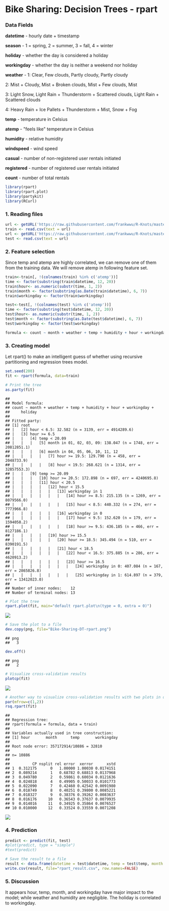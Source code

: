 # Bike Sharing: Decision Trees - rpart

### Data Fields
**datetime** - hourly date + timestamp

**season** -  1 = spring, 2 = summer, 3 = fall, 4 = winter 

**holiday** - whether the day is considered a holiday

**workingday** - whether the day is neither a weekend nor holiday

**weather** - 1: Clear, Few clouds, Partly cloudy, Partly cloudy

2: Mist + Cloudy, Mist + Broken clouds, Mist + Few clouds, Mist 

3: Light Snow, Light Rain + Thunderstorm + Scattered clouds, Light Rain + Scattered clouds 

4: Heavy Rain + Ice Pallets + Thunderstorm + Mist, Snow + Fog 

**temp** - temperature in Celsius

**atemp** - "feels like" temperature in Celsius

**humidity** - relative humidity

**windspeed** - wind speed

**casual** - number of non-registered user rentals initiated

**registered** - number of registered user rentals initiated

**count** - number of total rentals



```r
library(rpart)
library(rpart.plot)
library(partykit)
library(RCurl)
```

### 1. Reading files


```r
url <- getURL('https://raw.githubusercontent.com/frankwwu/R-Knots/master/Bike%20Sharing/train.csv')
train <- read.csv(text = url) 
url <- getURL('https://raw.githubusercontent.com/frankwwu/R-Knots/master/Bike%20Sharing/test.csv')
test <- read.csv(text = url) 
```

### 2. Feature selection

Since temp and atemp are highly correlated, we can remove one of them from the training data. We will remove atemp in following feature set.


```r
train<-train[, !(colnames(train) %in% c('atemp'))]
time <- factor(substring(train$datetime, 12, 20))
train$hour<- as.numeric(substr(time, 1, 2))
train$month <- factor(substring(as.Date(train$datetime), 6, 7))
train$workingday <- factor(train$workingday)

test<-test[, !(colnames(test) %in% c('atemp'))] 
time <- factor(substring(test$datetime, 12, 20))
test$hour<- as.numeric(substr(time, 1, 2))
test$month <- factor(substring(as.Date(test$datetime), 6, 7))
test$workingday <- factor(test$workingday)
```


```r
formula <- count ~ month + weather + temp + humidity + hour + workingday + holiday
```

### 3. Creating model

Let rpart() to make an intelligent guess of whether using recursive partitioning and regression trees model.


```r
set.seed(200)
fit <- rpart(formula, data=train)

# Print the tree
as.party(fit)
```

```
## 
## Model formula:
## count ~ month + weather + temp + humidity + hour + workingday + 
##     holiday
## 
## Fitted party:
## [1] root
## |   [2] hour < 6.5: 32.582 (n = 3139, err = 4914289.6)
## |   [3] hour >= 6.5
## |   |   [4] temp < 20.09
## |   |   |   [5] month in 01, 02, 03, 09: 138.047 (n = 1748, err = 20812851.1)
## |   |   |   [6] month in 04, 05, 06, 10, 11, 12
## |   |   |   |   [7] hour >= 19.5: 129.790 (n = 458, err = 2048733.9)
## |   |   |   |   [8] hour < 19.5: 268.621 (n = 1314, err = 32857553.3)
## |   |   [9] temp >= 20.09
## |   |   |   [10] hour >= 20.5: 172.898 (n = 697, err = 4240695.8)
## |   |   |   [11] hour < 20.5
## |   |   |   |   [12] hour < 15.5
## |   |   |   |   |   [13] workingday in 1
## |   |   |   |   |   |   [14] hour >= 8.5: 215.135 (n = 1269, err = 8079566.0)
## |   |   |   |   |   |   [15] hour < 8.5: 440.332 (n = 274, err = 7773966.8)
## |   |   |   |   |   [16] workingday in 0
## |   |   |   |   |   |   [17] hour < 9.5: 152.620 (n = 179, err = 1594058.2)
## |   |   |   |   |   |   [18] hour >= 9.5: 436.185 (n = 466, err = 8127186.1)
## |   |   |   |   [19] hour >= 15.5
## |   |   |   |   |   [20] hour >= 18.5: 345.494 (n = 510, err = 8390191.5)
## |   |   |   |   |   [21] hour < 18.5
## |   |   |   |   |   |   [22] hour < 16.5: 375.885 (n = 286, err = 4620913.2)
## |   |   |   |   |   |   [23] hour >= 16.5
## |   |   |   |   |   |   |   [24] workingday in 0: 407.084 (n = 167, err = 2865826.8)
## |   |   |   |   |   |   |   [25] workingday in 1: 614.897 (n = 379, err = 13412023.0)
## 
## Number of inner nodes:    12
## Number of terminal nodes: 13
```

```r
# Plot the tree
rpart.plot(fit, main="default rpart.plot\n(type = 0, extra = 0)")
```

![](Bike-Sharing-rpart_files/figure-html/unnamed-chunk-5-1.png)

```r
# Save the plot to a file
dev.copy(png, file="Bike-Sharing-DT-rpart.png")  
```

```
## png 
##   3
```

```r
dev.off()
```

```
## png 
##   2
```

```r
# Visualize cross-validation results
plotcp(fit)
```

![](Bike-Sharing-rpart_files/figure-html/unnamed-chunk-5-2.png)

```r
# Another way to visualize cross-validation results with two plots in one row
par(mfrow=c(1,2))
rsq.rpart(fit)
```

```
## 
## Regression tree:
## rpart(formula = formula, data = train)
## 
## Variables actually used in tree construction:
## [1] hour       month      temp       workingday
## 
## Root node error: 357172914/10886 = 32810
## 
## n= 10886 
## 
##          CP nsplit rel error  xerror      xstd
## 1  0.312175      0   1.00000 1.00030 0.0174151
## 2  0.089214      1   0.68782 0.68813 0.0137968
## 3  0.049780      2   0.59861 0.60034 0.0121636
## 4  0.024818      4   0.49905 0.50033 0.0101773
## 5  0.022090      7   0.42460 0.42542 0.0091980
## 6  0.018749      8   0.40251 0.39800 0.0085221
## 7  0.018327      9   0.38376 0.39262 0.0083637
## 8  0.016176     10   0.36543 0.37637 0.0079935
## 9  0.014016     11   0.34925 0.35864 0.0076527
## 10 0.010000     12   0.33524 0.33559 0.0071208
```

![](Bike-Sharing-rpart_files/figure-html/unnamed-chunk-5-3.png)

### 4. Prediction


```r
predict <- predict(fit, test)
#plot(predict, type = "simple")
#text(predict)

# Save the result to a file
result <- data.frame(datetime = test$datetime, temp = test$temp, month = test$month, workingday = test$workingday, count=predict)
write.csv(result, file="rpart_result.csv", row.names=FALSE)
```

### 5. Discussion

It appears hour, temp, month, and workingday have major impact to the model; while weather and humidity are negligible. The holiday is correlated to workingday.
